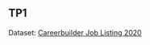 
## TP1
Dataset: [Careerbuilder Job Listing 2020](https://www.kaggle.com/promptcloud/careerbuilder-job-listing-2020)
